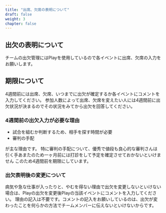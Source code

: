 ```yaml
---
title: "出席、欠席の表明について"
draft: false
weight: 3
chapter: false
---
```


## 出欠の表明について

チームの出欠管理にはPlayを使用しているので各イベントに出席、欠席の入力をお願いします。

## 期限について

4週間前には出席、欠席、いつまでに出欠が確定するか各イベントにコメントを入力してください。
参加人数によって出席、欠席を変えたい人には4週間前に出欠状況が決まるのでその状況をみてから出欠を回答してください。

### 4週間前の出欠入力が必要な理由

- 試合を組むか判断するため、相手を探す時間が必要
- 審判の手配

が主な理由です。
特に審判の手配について、優秀で値段も良心的な審判さんは引く手あまたのため一ヶ月前には打診をして予定を確定させておかないといけません
このため4週間前を期限にしています。

### 出欠表明後の変更について

病気や急な仕事が入ったりと、やむを得ない理由で出欠を変更しないといけない場合は、Playの出欠を変更後Playの当該イベントにコメントを入力してください。
理由の記入は不要です。コメントの記入をお願いしているのは、出欠が変わったことを何らかの方法でチームメンバーに伝えないといけないからです。
